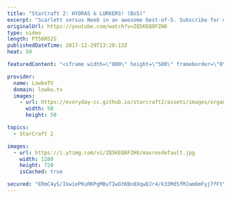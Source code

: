 ```yaml
---
title: "StarCraft 2: HYDRAS & LURKERS! (Bo5)"
excerpt: "Scarlett versus Neeb in an awesome best-of-5. Subscribe for more videos: http://lowko.tv/youtube Another epic Zerg vs Protoss: https://goo.gl/qeUdf6  Scarlett and Neeb are some of the very best StarCraft 2 players. Both understand and know each other's playstyle well. Because of this fact, this quickly"
originalUrl: https://youtube.com/watch?v=ZQ5KEQ8FZH8
type: video
length: PT56M32S
publishedDateTime: 2017-12-29T13:28:13Z
heat: 50

featuredContent: "<iframe width=\"800\" height=\"500\" frameborder=\"0\" src=\"https://www.youtube.com/embed/ZQ5KEQ8FZH8\" allow=\"accelerometer; autoplay; encrypted-media; gyroscope; picture-in-picture\" allowfullscreen></iframe>"

provider:
  name: LowkoTV
  domain: lowko.tv
  images:
    - url: https://everyday-cc.github.io/starcraft2/assets/images/organizations/lowko.tv-50x50.jpg
      width: 50
      height: 50

topics:
  - StarCraft 2

images:
  - url: https://i.ytimg.com/vi/ZQ5KEQ8FZH8/maxresdefault.jpg
    width: 1280
    height: 720
    isCached: true

secured: "ERmC4yS/IkwiePKuRKPgMBuTIwGtKBn8XqwDJr4/k33Md5fMJam6mFyj7fFtYjEwnDCizhhWQT0ZtZTvcOBwpnCe2qMOZ8+Ch45Ld0cTWHmsK294T+YbV0guMMaMk3KpshpeO1KJ8BSJwqGLDrb1kaRx2SLFIUgIKUQDTbLh+AwFhRz4Q3IyKBu4Zm/3uBVUK4uao9a+OCfZ+vgGLOcJqfXVNNf6pNx///fqhJms+iqEAPQmrtKdON5hatZSd6rS5vnUxdfpb17FHYffuGg8HfhkBgB118edURam2xpPl5ntFy2ZmMA8xTzJtfn8pvqC14hYGm4legLxjmYf65A3YTIv0fyCJxCne5SfBordlKh09/9fvtWb8vI17wrJw85wElKVqXoW/MbD4W+/CV/XRSXg7Rcu4ODjjK0scBkRd+DtSCfjk0zkkB3vpv08T77W;/CnlQdsDQ60XBfeY9/fbsw=="
---
```


